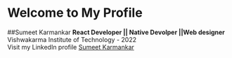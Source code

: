 # Welcome to My Profile

##Sumeet Karmankar
**React Developer || Native Devolper ||Web designer**\
Vishwakarma Institute of Technology - 2022\
Visit my LinkedIn profile [Sumeet Karmankar](https://www.linkedin.com/in/sumeet-karmankar-888323166/)

